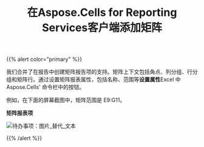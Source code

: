 ﻿---
title: 在Aspose.Cells for Reporting Services客户端添加矩阵
type: docs
weight: 80
url: /zh/reportingservices/add-matrix-in-aspose-cells-for-reporting-services-client/
---
{{% alert color="primary" %}} 

我们合并了在报告中创建矩阵报告项的支持。矩阵上下文包括角点、列分组、行分组和矩阵行。通过设置矩阵报表属性，包括名称、范围等**设置属性**Excel 中 Aspose.Cells' 命令栏中的按钮。

例如，在下面的屏幕截图中，矩阵范围是 E9:G11。

**矩阵报表项** 

![待办事项：图片_替代_文本](add-matrix-in-aspose-cells-for-reporting-services-client_1.png)

{{% /alert %}}
